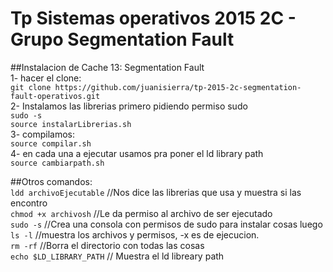 # Tp Sistemas operativos 2015 2C - Grupo Segmentation Fault

##Instalacion de Cache 13: Segmentation Fault    
1- hacer el clone:    
	`git clone https://github.com/juanisierra/tp-2015-2c-segmentation-fault-operativos.git`    
2- Instalamos las librerias primero pidiendo permiso sudo    
	`sudo -s`    
	`source instalarLibrerias.sh`    
3- compilamos:    
	`source compilar.sh`    
4- en cada una a ejecutar usamos pra poner el ld library path    
	`source cambiarpath.sh`     

##Otros comandos:    
`ldd archivoEjecutable` //Nos dice las librerias que usa y muestra si las encontro    
 `chmod +x archivosh`  //Le da permiso al archivo de ser ejecutado    
 `sudo -s`  //Crea una consola con permisos de sudo para instalar cosas luego    
 `ls -l` //muestra los archivos y permisos, -x es de ejecucion.    
 `rm -rf` //Borra el directorio con todas las cosas    
 `echo $LD_LIBRARY_PATH` // Muestra el ld libreary path    
